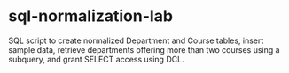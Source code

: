# sql-normalization-lab
SQL script to create normalized Department and Course tables, insert sample data, retrieve departments offering more than two courses using a subquery, and grant SELECT access using DCL.
